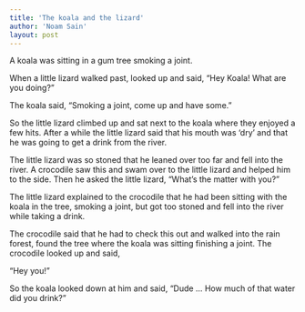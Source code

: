 ```yaml
---
title: 'The koala and the lizard'
author: 'Noam Sain'
layout: post
---
```


A koala was sitting in a gum tree smoking a joint.  
  
When a little lizard walked past, looked up and said, “Hey Koala! What are you doing?”

The koala said, “Smoking a joint, come up and have some.”

So the little lizard climbed up and sat next to the koala where they enjoyed a few hits. After a while the little lizard said that his mouth was ‘dry’ and that he was going to get a drink from the river.

The little lizard was so stoned that he leaned over too far and fell into the river. A crocodile saw this and swam over to the little lizard and helped him to the side. Then he asked the little lizard, “What’s the matter with you?”

The little lizard explained to the crocodile that he had been sitting with the koala in the tree, smoking a joint, but got too stoned and fell into the river while taking a drink.

The crocodile said that he had to check this out and walked into the rain forest, found the tree where the koala was sitting finishing a joint. The crocodile looked up and said,

“Hey you!”

So the koala looked down at him and said, “Dude … How much of that water did you drink?”